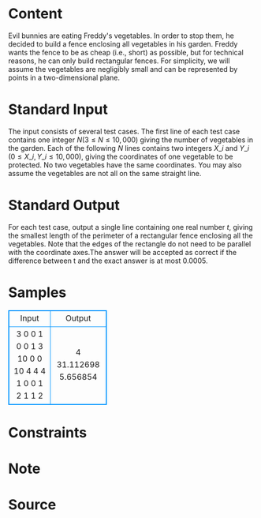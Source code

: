 
# Content

Evil bunnies are eating Freddy's vegetables. In order to stop them, he decided to build a fence enclosing all vegetables in his garden. Freddy wants the fence to be as cheap (i.e., short) as possible, but for technical reasons, he can only build rectangular fences. For simplicity, we will assume the vegetables are negligibly small and can be represented by points in a two-dimensional plane.

# Standard Input

The input consists of several test cases. The first line of each test case contains one integer $N$($3\leq N\leq 10,000$) giving the number of vegetables in the garden. Each of the following $N$ lines contains two integers $X\_i$ and $Y\_i$ ($0\leq X\_i, Y\_i\leq 10,000$), giving the coordinates of one vegetable to be protected. No two vegetables have the same coordinates. You may also assume the vegetables are not all on the same straight line.

# Standard Output

For each test case, output a single line containing one real number $t$, giving the smallest length of the perimeter of a rectangular fence enclosing all the vegetables. Note that the edges of the rectangle do not need to be parallel with the coordinate axes.The answer will be accepted as correct if the difference between t and the exact answer is at most $0.0005$.

# Samples

<style>
        table,table tr th, table tr td { border:1px solid #0094ff; }
        table { width: 200px; min-height: 25px; line-height: 25px; text-align: center; border-collapse: collapse;}   
    </style>
<table>
	<tr>
		<td>Input</td>
		<td>Output</td>
	</tr>
<tr><td>3
0 0
1 0
0 1
3
10 0
0 10
4 4
4
1 0
0 1
2 1
1 2</td><td>4
31.112698
5.656854</td></tr></table>


# Constraints



# Note



# Source


